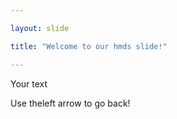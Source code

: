```yaml
---

layout: slide

title: "Welcome to our hmds slide!"

---
```


Your text

Use theleft arrow to go back!
